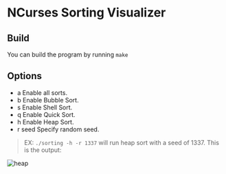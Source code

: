 # NCurses Sorting Visualizer

## Build
You can build the program by running `make`

## Options
   - a              Enable all sorts.
   - b              Enable Bubble Sort.
   - s              Enable Shell Sort.
   - q              Enable Quick Sort.
   - h              Enable Heap Sort.
   - r seed         Specify random seed.

> EX: `./sorting -h -r 1337` will run heap sort with a seed of 1337.
> This is the output:

![heap](https://user-images.githubusercontent.com/65222208/112743300-f672c280-8f4a-11eb-83e3-19f1dd70929c.gif)
